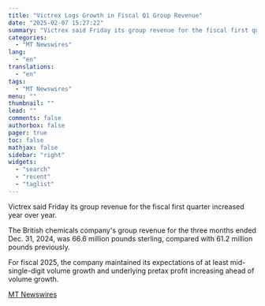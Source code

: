 ```yaml
---
title: "Victrex Logs Growth in Fiscal Q1 Group Revenue"
date: "2025-02-07 15:27:22"
summary: "Victrex said Friday its group revenue for the fiscal first quarter increased year over year. The British chemicals company's group revenue for the three months ended Dec. 31, 2024, was 66.6 million pounds sterling, compared with 61.2 million pounds previously. For fiscal 2025, the company maintained its expectations of at..."
categories:
  - "MT Newswires"
lang:
  - "en"
translations:
  - "en"
tags:
  - "MT Newswires"
menu: ""
thumbnail: ""
lead: ""
comments: false
authorbox: false
pager: true
toc: false
mathjax: false
sidebar: "right"
widgets:
  - "search"
  - "recent"
  - "taglist"
---
```


Victrex said Friday its group revenue for the fiscal first quarter increased year over year.

The British chemicals company's group revenue for the three months ended Dec. 31, 2024, was 66.6 million pounds sterling, compared with 61.2 million pounds previously.

For fiscal 2025, the company maintained its expectations of at least mid-single-digit volume growth and underlying pretax profit increasing ahead of volume growth.

[MT Newswires](https://www.tradingview.com/news/mtnewswires.com:20250207:G2464968:0/)
